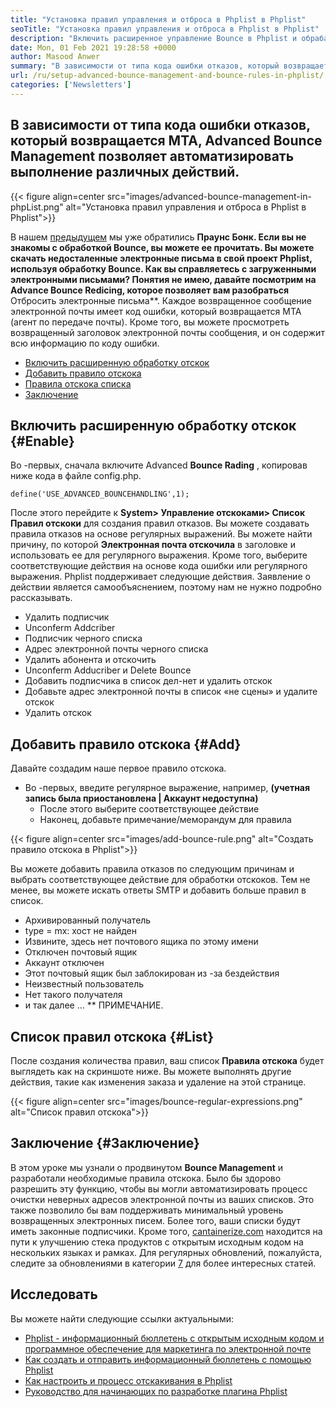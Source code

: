 ```yaml
---
title: "Установка правил управления и отброса в Phplist в Phplist" 
seoTitle: "Установка правил управления и отброса в Phplist в Phplist" 
description: "Включить расширенное управление Bounce в Phplist и обрабатывать электронные письма. Создайте правила отказов и автоматизируйте процесс для принятия различных действий на возвращенных сообщениях." 
date: Mon, 01 Feb 2021 19:28:58 +0000
author: Masood Anwer
summary: "В зависимости от типа кода ошибки отказов, который возвращается MTA, Advanced Bounce Management позволяет автоматизировать выполнение различных действий." 
url: /ru/setup-advanced-bounce-management-and-bounce-rules-in-phplist/
categories: ['Newsletters']
---
```


## В зависимости от типа кода ошибки отказов, который возвращается MTA, Advanced Bounce Management позволяет автоматизировать выполнение различных действий.

{{< figure align=center src="images/advanced-bounce-management-in-phpList.png" alt="Установка правил управления и отброса в Phplist в Phplist">}}

В нашем [предыдущем][1] мы уже обратились  **Праунс Бонк. Если вы не знакомы с обработкой Bounce, вы можете ее прочитать. Вы можете скачать недосталенные электронные письма в свой проект Phplist, используя обработку Bounce. Как вы справляетесь с загруженными электронными письмами? Понятия не имею, давайте посмотрим на Advance Bounce Redicing, которое позволяет вам разобраться**  Отбросить электронные письма**. Каждое возвращенное сообщение электронной почты имеет код ошибки, который возвращается MTA (агент по передаче почты). Кроме того, вы можете просмотреть возвращенный заголовок электронной почты сообщения, и он содержит всю информацию по коду ошибки.
  * [Включить расширенную обработку отскок][2]
  * [Добавить правило отскока][3]
  * [Правила отскока списка][4]
  * [Заключение][5]

## Включить расширенную обработку отскок {#Enable}

Во -первых, сначала включите Advanced  **Bounce Rading**  , копировав ниже кода в файле config.php.
```
define('USE_ADVANCED_BOUNCEHANDLING',1);
```
После этого перейдите к  **System> Управление отскоками> Список Правил отскоки**  для создания правил отказов.
Вы можете создавать правила отказов на основе регулярных выражений. Вы можете найти причину, по которой  **Электронная почта отскочила**  в заголовке и использовать ее для регулярного выражения. Кроме того, выберите соответствующие действия на основе кода ошибки или регулярного выражения. Phplist поддерживает следующие действия. Заявление о действии является самообъяснением, поэтому нам не нужно подробно рассказывать.
  * Удалить подписчик
  * Unconferm Addcriber
  * Подписчик черного списка
  * Адрес электронной почты черного списка
  * Удалить абонента и отскочить
  * Unconferm Adducriber и Delete Bounce
  * Добавить подписчика в список дел-нет и удалить отскок
  * Добавьте адрес электронной почты в список «не сцены» и удалите отскок
  * Удалить отскок

## Добавить правило отскока {#Add}

Давайте создадим наше первое правило отскока.
* Во -первых, введите регулярное выражение, например,  **(учетная запись была приостановлена ​​| Аккаунт недоступна)**  
  * После этого выберите соответствующее действие
  * Наконец, добавьте примечание/меморандум для правила

{{< figure align=center src="images/add-bounce-rule.png" alt="Создать правило отскока в Phplist">}}

Вы можете добавить правила отказов по следующим причинам и выбрать соответствующее действие для обработки отскоков. Тем не менее, вы можете искать ответы SMTP и добавить больше правил в список.
  * Архивированный получатель
  * type = mx: хост не найден
  * Извините, здесь нет почтового ящика по этому имени
  * Отключен почтовый ящик
  * Аккаунт отключен
  * Этот почтовый ящик был заблокирован из -за бездействия
  * Неизвестный пользователь
  * Нет такого получателя
  * и так далее …
** ПРИМЕЧАНИЕ.

## Список правил отскока {#List}

После создания количества правил, ваш список  **Правила отскока**  будет выглядеть как на скриншоте ниже. Вы можете выполнять другие действия, такие как изменения заказа и удаление на этой странице.

{{< figure align=center src="images/bounce-regular-expressions.png" alt="Список правил отскока">}}


## Заключение {#Заключение}

В этом уроке мы узнали о продвинутом  **Bounce Management**  и разработали необходимые правила отскока. Было бы здорово разрешить эту функцию, чтобы вы могли автоматизировать процесс очистки неверных адресов электронной почты из ваших списков. Это также позволило бы вам поддерживать минимальный уровень возвращенных электронных писем. Более того, ваши списки будут иметь законные подписчики.
Кроме того, [cantainerize.com][6] находится на пути к улучшению стека продуктов с открытым исходным кодом на нескольких языках и рамках. Для регулярных обновлений, пожалуйста, следите за обновлениями в категории [7][7] для более интересных статей.

## Исследовать
Вы можете найти следующие ссылки актуальными:
  * [Phplist - информационный бюллетень с открытым исходным кодом и программное обеспечение для маркетинга по электронной почте][8]
  * [Как создать и отправить информационный бюллетень с помощью Phplist][9]
  * [Как настроить и процесс отскакивания в Phplist][1]
  * [Руководство для начинающих по разработке плагина Phplist][10]



 [1]: https://blog.containerize.com/newsletter/how-to-setup-and-process-bounces-in-phplist/
 [2]: #Enable
 [3]: #Add
 [4]: #List
 [5]: #Conclusion
 [6]: https://containerize.com
 [7]: https://blog.containerize.com/category/newsletter/
 [8]: https://products.containerize.com/newsletter/phplist
 [9]: https://blog.containerize.com/newsletter/how-to-create-and-send-newsletter-using-phplist/
 [10]: https://blog.containerize.com/newsletter/beginners-guide-to-develop-phplist-plugin/
